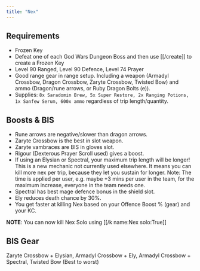 ```yaml
---
title: "Nex"
---
```


## Requirements

- Frozen Key
- Defeat one of each God Wars Dungeon Boss and then use [[/create]] to create a Frozen Key
- Level 90 Ranged, Level 90 Defence, Level 74 Prayer
- Good range gear in range setup. Including a weapon (Armadyl Crossbow, Dragon Crossbow, Zaryte Crossbow, Twisted Bow) and ammo (Dragon/rune arrows, or Ruby Dragon Bolts (e)).
- Supplies: `8x Saradomin Brew, 5x Super Restore, 2x Ranging Potions, 1x Sanfew Serum, 600x ammo` regardless of trip length/quantity.

## Boosts & BIS

- Rune arrows are negative/slower than dragon arrows.
- Zaryte Crossbow is the best in slot weapon.
- Zaryte vambraces are BIS in gloves slot.
- Rigour (Dexterous Prayer Scroll used) gives a boost.
- If using an Elysian or Spectral, your maximum trip length will be longer! This is a new mechanic not currently used elsewhere. It means you can kill more nex per trip, because they let you sustain for longer. Note: The time is applied per user, e.g. maybe +3 mins per user in the team, for the maximum increase, everyone in the team needs one.
- Spectral has best mage defence bonus in the shield slot.
- Ely reduces death chance by 30%.
- You get faster at killing Nex based on your Offence Boost % (gear) and your KC.

**NOTE**: You can now kill Nex Solo using [[/k name:Nex solo:True]]

## BIS Gear

Zaryte Crossbow + Elysian, Armadyl Crossbow + Ely, Armadyl Crossbow + Spectral, Twisted Bow (Best to worst)
